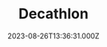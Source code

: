 ---
date: 2023-08-26T13:36:31.000Z
title: Decathlon
latitude: 50.729055510457286
longitude: 1.6449227235444472
url: https://www.decathlon.fr/store-view/magasin-de-sports-saint-martin-boulogne-0070013900139
category: checkin
---